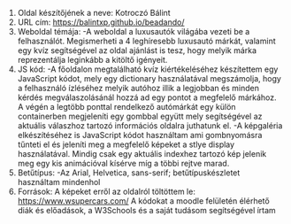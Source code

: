 1. Oldal készítőjének a neve: Kotroczó Bálint
2. URL cím: https://balintxp.github.io/beadando/
3. Weboldal témája: 
-A weboldal a luxusautók világába vezeti be a felhasználót. Megismerheti a 4 leghíresebb luxusautó márkát, valamint egy kvíz segítségével
az oldal ajánlást is tesz, hogy melyik márka reprezentálja leginkább a kitöltő igényeit. 
4. JS kód:
-A főoldalon megtalálható kvíz kiértékeléséhez készítettem egy JavaScript kódot, mely egy dictionary használatával megszámolja, hogy a 
felhasználó ízléséhez melyik autóhoz illik a legjobban és minden kérdés megválaszolásánál hozzá ad egy pontot a megfelelő márkához. A végén
a legtöbb ponttal rendelkező autómárkát egy külön containerben megjeleníti egy gombbal együtt mely segítségével az aktuális válaszhoz 
tartozó információs oldalra juthatunk el.
-A képgaléria elkészítéséhez is JavaScript kódot használtam ami gombnyomásra tűnteti el és jeleníti meg a megfelelő képeket a 
stlye display használatával. Mindig csak egy aktuális indexhez tartozó kép jelenik meg egy kis animációval kísérve míg a többi rejtve marad.
5. Betűtípus: 
-Az Arial, Helvetica, sans-serif; betűtípuskészletet használtam mindenhol
6. Források:
A képeket erről az oldalról töltöttem le: https://www.wsupercars.com/
A kódokat a moodle felületén élérhető diák és előadások, a W3Schools és a saját tudásom segítségével írtam



